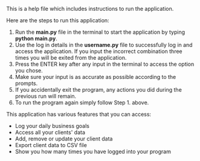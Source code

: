 This is a help file which includes instructions to run the application.

Here are the steps to run this application:

1. Run the **main.py** file in the terminal to start the application by typing **python main.py**.
2. Use the log in details in the **username.py** file to successfully log in and access the application. If you input the incorrect combination three times you will be exited from the application.
3. Press the ENTER key after any input in the terminal to access the option you chose.
4. Make sure your input is as accurate as possible according to the prompts.
5. If you accidentally exit the program, any actions you did during the previous run will remain.
6. To run the program again simply follow Step 1. above.

This application has various features that you can access:

- Log your daily business goals
- Access all your clients' data
- Add, remove or update your client data
- Export client data to CSV file
- Show you how many times you have logged into your program

